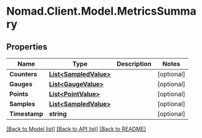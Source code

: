 # Nomad.Client.Model.MetricsSummary

## Properties

Name | Type | Description | Notes
------------ | ------------- | ------------- | -------------
**Counters** | [**List&lt;SampledValue&gt;**](SampledValue.md) |  | [optional] 
**Gauges** | [**List&lt;GaugeValue&gt;**](GaugeValue.md) |  | [optional] 
**Points** | [**List&lt;PointValue&gt;**](PointValue.md) |  | [optional] 
**Samples** | [**List&lt;SampledValue&gt;**](SampledValue.md) |  | [optional] 
**Timestamp** | **string** |  | [optional] 

[[Back to Model list]](../README.md#documentation-for-models) [[Back to API list]](../README.md#documentation-for-api-endpoints) [[Back to README]](../README.md)

